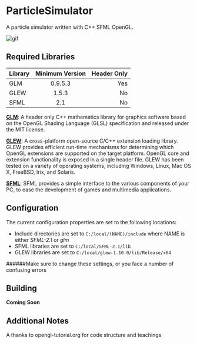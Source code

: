 ParticleSimulator
=================

A particle simulator written with C++ SFML OpenGL.

![gif](http://i.imgur.com/duEgiDl.gif)

**Required Libraries**
--------------------------------------------------------

| Library        | Minimum Version           | Header Only  |
| ------------- |:-------------:| -----:|
| GLM           | 0.9.5.3       | Yes   |
| GLEW          | 1.5.3         |   No |
| SFML          | 2.1           |   No |

[**GLM**](http://glm.g-truc.net/0.9.5/index.html):  A header only C++ mathematics library for graphics software based on the OpenGL Shading Language (GLSL) specification and released under the MIT license.

[**GLEW**](http://glew.sourceforge.net/):   A cross-platform open-source C/C++ extension loading library. GLEW provides efficient run-time mechanisms for determining which OpenGL extensions are supported on the target platform. OpenGL core and extension functionality is exposed in a single header file. GLEW has been tested on a variety of operating systems, including Windows, Linux, Mac OS X, FreeBSD, Irix, and Solaris.
  
[**SFML**](http://www.sfml-dev.org/):   SFML provides a simple interface to the various components of your PC, to ease the development of games and multimedia applications.

Configuration
-----------------
The current configuration properties are set to the following locations:
* Include directories are set to ```C:/local/(NAME)/include``` where NAME is either *SFML-2.1* or *glm*
* SFML libraries are set to ```C:/local/SFML-2.1/lib```
* GLEW libraries are set to ```C:/local/glew-1.10.0/lib/Release/x64```

######Make sure to change these settings, or you face a number of confusing errors

Building
-------------------

**Coming Soon**

Additional Notes
-------------------------
A thanks to opengl-tutorial.org for code structure and teachings
